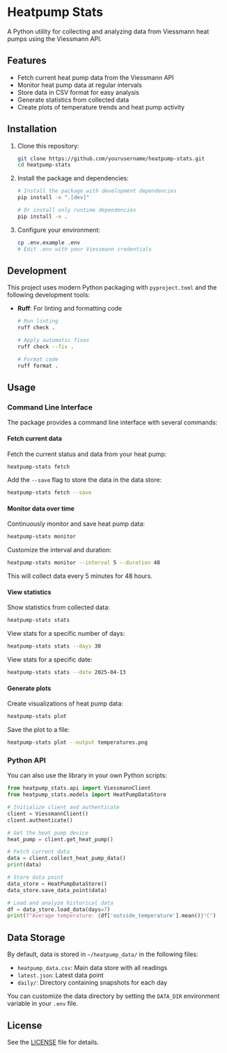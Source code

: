 # Heatpump Stats

A Python utility for collecting and analyzing data from Viessmann heat pumps using the Viessmann API.

## Features

- Fetch current heat pump data from the Viessmann API
- Monitor heat pump data at regular intervals
- Store data in CSV format for easy analysis
- Generate statistics from collected data
- Create plots of temperature trends and heat pump activity

## Installation

1. Clone this repository:
   ```bash
   git clone https://github.com/yourusername/heatpump-stats.git
   cd heatpump-stats
   ```

2. Install the package and dependencies:
   ```bash
   # Install the package with development dependencies
   pip install -e ".[dev]"
   
   # Or install only runtime dependencies
   pip install -e .
   ```

3. Configure your environment:
   ```bash
   cp .env.example .env
   # Edit .env with your Viessmann credentials
   ```

## Development

This project uses modern Python packaging with `pyproject.toml` and the following development tools:

- **Ruff**: For linting and formatting code
  ```bash
  # Run linting
  ruff check .
  
  # Apply automatic fixes
  ruff check --fix .
  
  # Format code
  ruff format .
  ```

## Usage

### Command Line Interface

The package provides a command line interface with several commands:

#### Fetch current data

Fetch the current status and data from your heat pump:

```bash
heatpump-stats fetch
```

Add the `--save` flag to store the data in the data store:

```bash
heatpump-stats fetch --save
```

#### Monitor data over time

Continuously monitor and save heat pump data:

```bash
heatpump-stats monitor
```

Customize the interval and duration:

```bash
heatpump-stats monitor --interval 5 --duration 48
```

This will collect data every 5 minutes for 48 hours.

#### View statistics

Show statistics from collected data:

```bash
heatpump-stats stats
```

View stats for a specific number of days:

```bash
heatpump-stats stats --days 30
```

View stats for a specific date:

```bash
heatpump-stats stats --date 2025-04-13
```

#### Generate plots

Create visualizations of heat pump data:

```bash
heatpump-stats plot
```

Save the plot to a file:

```bash
heatpump-stats plot --output temperatures.png
```

### Python API

You can also use the library in your own Python scripts:

```python
from heatpump_stats.api import ViessmannClient
from heatpump_stats.models import HeatPumpDataStore

# Initialize client and authenticate
client = ViessmannClient()
client.authenticate()

# Get the heat pump device
heat_pump = client.get_heat_pump()

# Fetch current data
data = client.collect_heat_pump_data()
print(data)

# Store data point
data_store = HeatPumpDataStore()
data_store.save_data_point(data)

# Load and analyze historical data
df = data_store.load_data(days=7)
print(f"Average temperature: {df['outside_temperature'].mean()}°C")
```

## Data Storage

By default, data is stored in `~/heatpump_data/` in the following files:

- `heatpump_data.csv`: Main data store with all readings
- `latest.json`: Latest data point
- `daily/`: Directory containing snapshots for each day

You can customize the data directory by setting the `DATA_DIR` environment variable in your `.env` file.

## License

See the [LICENSE](LICENSE) file for details.